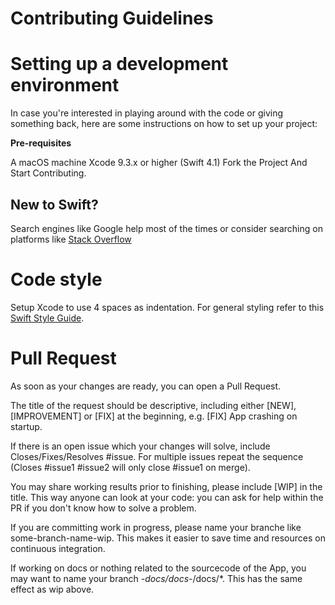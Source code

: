 # Contributing Guidelines

# Setting up a development environment

In case you're interested in playing around with the code or giving something back, here are some instructions on how to set up your project:

**Pre-requisites**

A macOS machine
Xcode 9.3.x or higher (Swift 4.1)
Fork the Project And Start Contributing.

## New to Swift?
Search engines like Google help most of the times or consider searching on platforms like <a href="http://www.stackoverflow.com">Stack Overflow</a>

# Code style
 Setup Xcode to use 4 spaces as indentation. For general styling refer to this <a href="https://github.com/raywenderlich/swift-style-guide">Swift Style Guide</a>.

# Pull Request

As soon as your changes are ready, you can open a Pull Request.

The title of the request should be descriptive, including either [NEW], [IMPROVEMENT] or [FIX] at the beginning, e.g. [FIX] App crashing on startup.

If there is an open issue which your changes will solve, include Closes/Fixes/Resolves #issue. For multiple issues repeat the sequence (Closes #issue1 #issue2 will only close #issue1 on merge).

You may share working results prior to finishing, please include [WIP] in the title. This way anyone can look at your code: you can ask for help within the PR if you don't know how to solve a problem.

If you are committing work in progress, please name your branche like some-branch-name-wip. This makes it easier to save time and resources on continuous integration.

If working on docs or nothing related to the sourcecode of the App, you may want to name your branch *-docs/docs-*/docs/*. This has the same effect as wip above.
